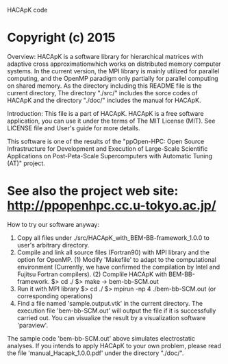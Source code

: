                                                                         
   HACApK code                                                          
                                                                        
Copyright (c) 2015 <Akihiro Ida and Takeshi Iwashita>                   
========================================================================

Overview:
HACApK is a software library for hierarchical matrices with adaptive 
cross approximationwhich works on distributed memory computer systems.
In the current version, the MPI library is mainly utilized for parallel 
computing, and the OpenMP paradigm only partially for parallel computing 
on shared memory.
As the directory including this README file is the current directory,
The directory "./src/" includes the sorce codes of HACApK and 
the directory "./doc/" includes the manual for HACApK.

Introduction:
  This file is a part of HACApK.
  HACApK is a free software application, you can use it under the terms
  of The MIT License (MIT). See LICENSE file and User's guide for more
  details.

  This software is one of the results of the "ppOpen-HPC: Open Source
  Infrastructure for Development and Execution of Large-Scale Scientific
  Applications on Post-Peta-Scale Supercomputers with Automatic Tuning
  (AT)" project.

  See also the project web site:
    http://ppopenhpc.cc.u-tokyo.ac.jp/
========================================================================

How to try our software anyway:
 1. Copy all files under ./src/HACApK_with_BEM-BB-framework_1.0.0 
    to user's arbitrary directory.
 2. Compile and link all source files (Fortran90) with MPI library and 
    the option for OpenMP.
    (1) Modify 'Makefile' to adapt to the computational environment
        (Currently, we have confirmed the compilation by Intel and 
         Fujitsu Fortran compilers).
    (2) Complile HACApK with BEM-BB-framework.
        $>  cd ./
        $>  make    -> bem-bb-SCM.out
 3. Run it with MPI library
        $>  cd ./
        $>  mpirun -np 4 ./bem-bb-SCM.out (or corresponding operations)
 4. Find a file named 'sample.output.vtk' in the current directory.
    The execution file 'bem-bb-SCM.out' will output the file if it is 
    successfully carried out.
    You can visualize the result by a visualization software 'paraview'.

The sample code 'bem-bb-SCM.out' above simulates electrostatic analyses.
If you intends to apply HACApK to your own problem,
please read the file 'manual_Hacapk_1.0.0.pdf' under the directory "./doc/".
